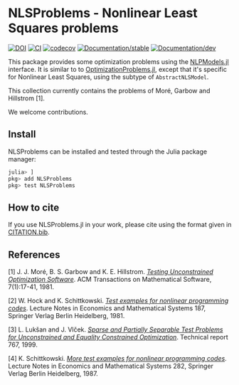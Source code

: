 # NLSProblems - Nonlinear Least Squares problems

[![DOI](https://zenodo.org/badge/DOI/10.5281/zenodo.4605405.svg)](https://doi.org/10.5281/zenodo.4605405)
[![CI](https://github.com/JuliaSmoothOptimizers/NLSProblems.jl/workflows/CI/badge.svg?branch=main)](https://github.com/JuliaSmoothOptimizers/NLSProblems.jl/actions)
[![codecov](https://codecov.io/gh/JuliaSmoothOptimizers/NLSProblems.jl/branch/main/graph/badge.svg)](https://codecov.io/gh/JuliaSmoothOptimizers/NLSProblems.jl)
[![Documentation/stable](https://img.shields.io/badge/docs-stable-blue.svg)](https://JuliaSmoothOptimizers.github.io/NLSProblems.jl/stable)
[![Documentation/dev](https://img.shields.io/badge/docs-dev-blue.svg)](https://JuliaSmoothOptimizers.github.io/NLSProblems.jl/dev)

This package provides some optimization problems using the
[NLPModels.jl](https://github.com/JuliaSmoothOptimizers/NLPModels.jl)
interface. It is similar to to
[OptimizationProblems.jl](https://github.com/JuliaSmoothOptimizers/OptimizationProblems.jl),
except that it's specific for Nonlinear Least Squares, using the subtype
of `AbstractNLSModel`.

This collection currently contains the problems of Moré, Garbow and
Hillstrom [1].

We welcome contributions.

## Install

NLSProblems can be installed and tested through the Julia package manager:

```julia
julia> ]
pkg> add NLSProblems
pkg> test NLSProblems
```

## How to cite

If you use NLSProblems.jl in your work, please cite using the format given in [CITATION.bib](CITATION.bib).

## References

[1] J. J. Moré, B. S. Garbow and K. E. Hillstrom.
[*Testing Unconstrained Optimization Software*](https://doi.org/10.1145/355934.355936).
ACM Transactions on Mathematical Software, 7(1):17-41, 1981.

[2] W. Hock and K. Schittkowski.
[*Test examples for nonlinear programming codes*](https://doi.org/10.1007/978-3-642-48320-2).
Lecture Notes in Economics and Mathematical Systems 187,
Springer Verlag Berlin Heidelberg, 1981.

[3] L. Lukšan and J. Vlček.
[*Sparse and Partially Separable Test Problems for Unconstrained and
Equality Constrained Optimization*](http://hdl.handle.net/11104/0123965).
Technical report 767, 1999.

[4] K. Schittkowski.
[*More test examples for nonlinear programming codes*](https://doi.org/10.1007/978-3-642-61582-5).
Lecture Notes in Economics and Mathematical Systems 282,
Springer Verlag Berlin Heidelberg, 1987.
